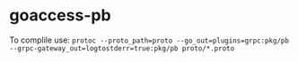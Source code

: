 # goaccess-pb

To complile use: `protoc --proto_path=proto --go_out=plugins=grpc:pkg/pb --grpc-gateway_out=logtostderr=true:pkg/pb proto/*.proto`
